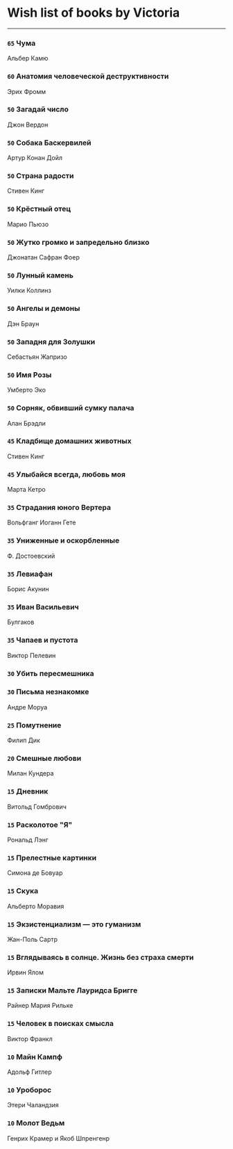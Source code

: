 # Wish list of books by Victoria
---

### `65` Чума
Альбер Камю

### `60` Анатомия человеческой деструктивности
Эрих Фромм

### `50` Загадай число
Джон Вердон

### `50` Собака Баскервилей
Артур Конан Дойл

### `50` Страна радости
Стивен Кинг

### `50` Крёстный отец
Марио Пьюзо

### `50` Жутко громко и запредельно близко
Джонатан Сафран Фоер

### `50` Лунный камень
Уилки Коллинз

### `50` Ангелы и демоны
Дэн Браун

### `50` Западня для Золушки
Себастьян Жапризо

### `50` Имя Розы
Умберто Эко

### `50` Сорняк, обвивший сумку палача
Алан Брэдли

### `45` Кладбище домашних животных
Стивен Кинг

### `45` Улыбайся всегда, любовь моя
Марта Кетро

### `35` Страдания юного Вертера
Вольфганг Иоганн Гете

### `35` Униженные и оскорбленные
Ф. Достоевский

### `35` Левиафан
Борис Акунин

### `35` Иван Васильевич
Булгаков

### `35` Чапаев и пустота
Виктор Пелевин

### `30` Убить пересмешника

### `30` Письма незнакомке
Андре Моруа

### `25` Помутнение
Филип Дик

### `20` Смешные любови
Милан Кундера

### `15` Дневник
Витольд Гомбрович

### `15` Расколотое "Я"
Рональд Лэнг

### `15` Прелестные картинки
Симона де Бовуар

### `15` Скука
Альберто Моравия

### `15` Экзистенциализм — это гуманизм
Жан-Поль Сартр

### `15` Вглядываясь в солнце. Жизнь без страха смерти
Ирвин Ялом

### `15` Записки Мальте Лауридса Бригге
Райнер Мария Рильке

### `15` Человек в поисках смысла
Виктор Франкл

### `10` Майн Кампф
Адольф Гитлер

### `10` Уроборос
Этери Чаландзия

### `10` Молот Ведьм
Генрих Крамер и Якоб Шпренгенр

